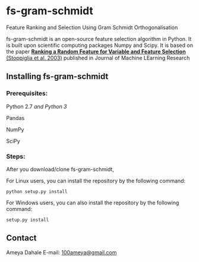 fs-gram-schmidt 
===============================
Feature Ranking and Selection Using Gram Schmidt Orthogonalisation  

fs-gram-schmidt is an open-source feature selection algorithm in Python. It is built upon scientific computing packages Numpy and Scipy.
It is based on the paper [**Ranking a Random Feature for Variable and Feature Selection** (Stoppiglia et al. 2003)](http://www.jmlr.org/papers/v3/stoppiglia03a.html) published in Journal of Machine LEarning Research


## Installing fs-gram-schmidt 
### Prerequisites:
Python 2.7 *and Python 3*

Pandas

NumPy

SciPy

### Steps:
After you download/clone fs-gram-schmidt, 

For Linux users, you can install the repository by the following command:

    python setup.py install

For Windows users, you can also install the repository by the following command:

    setup.py install


## Contact
Ameya Dahale
E-mail: 100ameya@gmail.com
